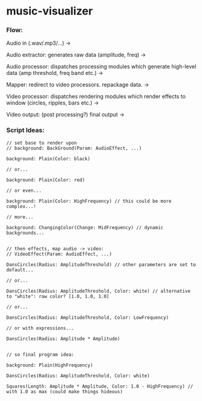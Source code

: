 # music-visualizer

### Flow:

Audio in (.wav/.mp3/...) ->

Audio extractor: generates raw data (amplitude, freq) ->

Audio processor: dispatches processing modules which generate high-level data (amp threshold, freq band etc.) ->

Mapper: redirect to video processors. repackage data. ->

Video processor: dispatches rendering modules which render effects to window (circles, ripples, bars etc.) ->

Video output: (post processing?) final output ->

### Script Ideas:

~~~~
// set base to render upon
// background: BackGround(Param: AudioEffect, ...)

background: Plain(Color: black)

// or...

background: Plain(Color: red)

// or even...

background: Plain(Color: HighFrequency) // this could be more complex...!

// more...

background: ChangingColor(Change: MidFrequency) // dynamic backgrounds...


// then effects, map audio -> video:
// VideoEffect(Param: AudioEffect, ...)

DansCircles(Radius: AmplitudeThreshold) // other parameters are set to default...

// or...

DansCircles(Radius: AmplitudeThreshold, Color: white) // alternative to "white": raw color? [1.0, 1.0, 1.0]

// or...

DansCircles(Radius: AmplitudeThreshold, Color: LowFrequency)

// or with expressions...

DansCircles(Radius: Amplitude * Amplitude)


// so final program idea:

background: Plain(HighFrequency)

DansCircles(Radius: AmplitudeThreshold, Color: white)

Squares(Length: Amplitude * Amplitude, Color: 1.0 - HighFrequency) // with 1.0 as max (could make things hideous)
~~~~
